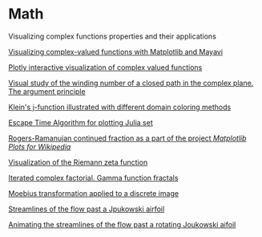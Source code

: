 Math
====

Visualizing complex functions properties and their applications

[Visualizing complex-valued functions with Matplotlib and Mayavi](http://nbviewer.ipython.org/url/raw.github.com/empet/Math/master/DomainColoring.ipynb)

[Plotly interactive visualization of complex valued functions](http://nbviewer.jupyter.org/github/empet/Math/blob/master/Plotly-interactive-visualization-of-complex-valued-functions.ipynb)

[Visual study of the winding number of a closed path in the complex plane. The argument principle](http://nbviewer.ipython.org/github/empet/Math/blob/master/Winding-Number.ipynb)

[Klein's j-function illustrated with different domain coloring methods](http://nbviewer.ipython.org/github/empet/Math/blob/master/Klein-j-function.ipynb)

[Escape Time Algorithm for plotting Julia set](http://nbviewer.ipython.org/github/empet/Math/blob/master/Julia-set.ipynb)

[Rogers-Ramanujan continued fraction as a part of the project *Matplotlib Plots for Wikipedia*](http://nbviewer.ipython.org/github/empet/Math/blob/master/Matplotlib-Plots-for-Wikipedia-RR.ipynb)

[Visualization of the Riemann zeta function](http://nbviewer.ipython.org/github/empet/Math/blob/master/Riemann-Zeta.ipynb)

[Iterated complex factorial. Gamma function fractals](http://nbviewer.ipython.org/github/empet/Math/blob/master/Gamma-iterated-factorial.ipynb)

[Moebius transformation applied to a discrete image](http://nbviewer.jupyter.org/github/empet/Math/blob/master/Moebius-transform-image.ipynb)

[Streamlines of the flow past a Jpukowski airfoil](http://nbviewer.jupyter.org/github/empet/Math/blob/master/Joukowski-airfoil.ipynb)

[Animating the streamlines of the flow past a rotating Joukowski aifoil](http://nbviewer.jupyter.org/github/empet/Math/blob/master/Joukowski-airfoil-rotation-online.ipynb)
